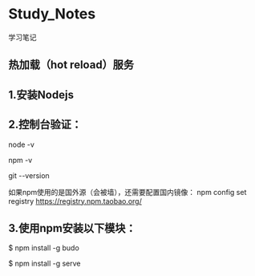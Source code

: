 # Study_Notes
学习笔记

## 热加载（hot reload）服务

1.安装Nodejs
-

2.控制台验证：
-
  node -v
  
  npm -v
  
  git --version

如果npm使用的是国外源（会被墙），还需要配置国内镜像：
npm config set registry https://registry.npm.taobao.org/

3.使用npm安装以下模块：
  -
$ npm install -g budo 

$ npm install -g serve

